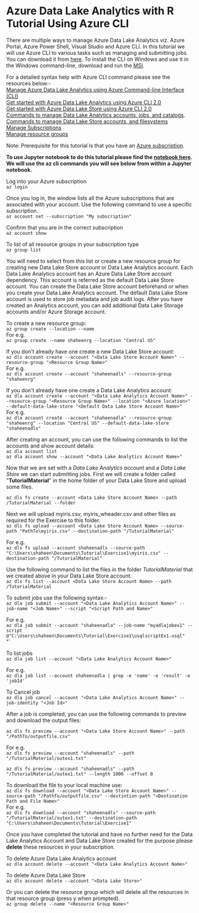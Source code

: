 # Azure Data Lake Analytics with R Tutorial Using Azure CLI   

There are multiple ways to manage Azure Data Lake Analytics viz. Azure Portal, Azure Power Shell, Visual Studio and Azure CLI. In this tutorial we will use Azure CLI to various tasks such as managing and submitting jobs. You can download it from [here](https://docs.microsoft.com/en-us/cli/azure/install-azure-cli). To install the CLI on Windows and use it in the Windows command-line, download and run the [MSI](https://aka.ms/InstallAzureCliWindows).  

For a detailed syntax help with Azure CLI command please see the resources below:-  
[Manage Azure Data Lake Analytics using Azure Command-line Interface (CLI)](https://docs.microsoft.com/en-us/azure/data-lake-analytics/data-lake-analytics-manage-use-cli)  
[Get started with Azure Data Lake Analytics using Azure CLI 2.0](https://docs.microsoft.com/en-us/azure/data-lake-analytics/data-lake-analytics-get-started-cli2)  
[Get started with Azure Data Lake Store using Azure CLI 2.0](https://docs.microsoft.com/en-us/azure/data-lake-store/data-lake-store-get-started-cli-2.0)   
[Commands to manage Data Lake Analytics accounts, jobs, and catalogs](https://docs.microsoft.com/en-us/cli/azure/dla).     
[Commands to manage Data Lake Store accounts, and filesystems](https://docs.microsoft.com/en-us/cli/azure/dls)  
[Manage Subscriptions](https://docs.microsoft.com/en-us/cli/azure/account)  
[Manage resource groups](https://docs.microsoft.com/en-us/cli/azure/group)  

Note: Prerequisite for this tutorial is that you have an [Azure subscription](https://azure.microsoft.com/en-us/free/). 

**To use Jupyter notebook to do this tutorial please find the [notebook here](https://github.com/Azure/ADLAwithR-GettingStarted/blob/master/Azure%20CLI/Create_Azure_Resources.ipynb). We will use the az cli commands you will see below from within a Jupyter notebook.**


Log into your Azure subscription  
`az login`

Once you log in, the window lists all the Azure subscriptions that are associated with your account. Use the following command to use a specific subscription.  
`az account set --subscription "My subscription"`  

Confirm that you are in the correct subscription  
`az account show`  

To list of all resource groups in your subscription type   
`az group list` 

You will need to select from this list or create a new resource group for creating new Data Lake Store account or Data Lake Analytics account. Each Data Lake Analytics account has an Azure Data Lake Store account dependency. This account is referred as the default Data Lake Store account. You can create the Data Lake Store account beforehand or when you create your Data Lake Analytics account. The default Data Lake Store account is used to store job metadata and job audit logs. After you have created an Analytics account, you can add additional Data Lake Storage accounts and/or Azure Storage account.       

To create a new resource group:  
`az group create --location --name`  
For e.g.  
`az group create --name shaheenrg --location "Central US"`

If you don't already have one create a new Data Lake Store account:  
`az dls account create --account "<Data Lake Store Account Name>" --resource-group "<Resource Group Name>"`  
For e.g.  
`az dls account create --account "shaheenadls" --resource-group "shaheenrg"`

If you don't already have one create a Data Lake Analytics account:  
`az dla account create --account "<Data Lake Analytics Account Name>" --resource-group "<Resource Group Name>" --location "<Azure location>" --default-data-lake-store "<Default Data Lake Store Account Name>"`  
For e.g.  
`az dla account create --account "shaheenadla" --resource-group "shaheenrg" --location "Central US" --default-data-lake-store "shaheenadls"`  

After creating an account, you can use the following commands to list the accounts and show account details:  
`az dla account list`  
`az dla account show --account "<Data Lake Analytics Account Name>"`


Now that we are set with a *Data Lake Analytics account* and a *Data Lake Store* we can start submitting jobs. First we will create a folder called "**TutorialMaterial**" in the home folder of your Data Lake Store and upload some files.

`az dls fs create --account <Data Lake Store Account Name> --path /TutorialMaterial --folder`

Next we will upload myiris.csv, myiris_wheader.csv and other files as required for the Exercise to this folder.      
`az dls fs upload --account <Data Lake Store Account Name> --source-path "PathTo\myiris.csv" --destination-path "/TutorialMaterial"`

For e.g.   
`az dls fs upload --account shaheenadls --source-path "C:\Users\shaheen\Documents\Tutorial\Exercise1\myiris.csv" --destination-path "/TutorialMaterial"`

Use the following command to list the files in the folder *TutorialMaterial* that we created above in your Data Lake Store account.  
`az dls fs list --account <Data Lake Store Account Name> --path /TutorialMaterial`

To submit jobs use the following syntax:-   
`az dla job submit --account "<Data Lake Analytics Account Name>" --job-name "<Job Name>" --script "<Script Path and Name>"`  
  
For e.g.   
`az dla job submit --account "shaheenadla" --job-name "myadlajobex1" --script @"C:\Users\shaheen\Documents\Tutorial\Exercise1\usqlscriptEx1.usql"`  
"`

To list jobs  
`az dla job list --account "<Data Lake Analytics Account Name>"`     
 
For e.g.  
`az dla job list --account shaheenadla | grep -e 'name' -e 'result' -e 'jobId'` 


To Cancel job   
`az dla job cancel --account "<Data Lake Analytics Account Name>" --job-identity "<Job Id>"  `  

After a job is completed, you can use the following commands to preview and download the output files:    
   
`az dls fs preview --account "<Data Lake Store Account Name>" --path "/PathTo/outputfile.csv"`      

For e.g.    
`az dls fs preview --account "shaheenadls" --path "/TutorialMaterial/outex1.txt"`  

`az dls fs preview --account "shaheenadls" --path "/TutorialMaterial/outex1.txt" --length 1000 --offset 0`    

To download the file to your local machine use:    
`az dls fs download --account "<Data Lake Store Account Name>" --source-path "/PathTo/outputfile.csv" --destintion-path "<Destination Path and File Name>"`    
For e.g.    
`az dls fs download --account "shaheenadls" --source-path "/TutorialMaterial/outex1.txt" --destination-path "C:\Users\shaheen\Documents\Tutorial\Exercise1"`    

Once you have completed the tutorial and have no further need for the Data Lake Analytics Account and Data Lake Store created for the purpose please **delete** these resources in your subscription.  

To delete Azure Data Lake Analytics account    
`az dla account delete --account "<Data Lake Analytics Account Name>"`  

To delete Azure Data Lake Store     
`az dls account delete --account "<Data Lake Store>"`  

Or you can delete the resource group which will delete all the resources in that resource group (press y when prompted).    
`az group delete --name "<Resource Group Name>"`    



